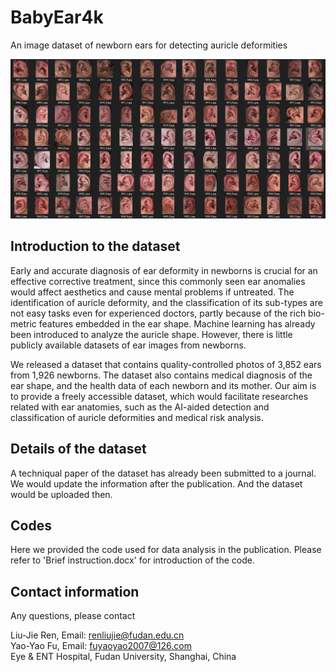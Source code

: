 # BabyEar4k
An image dataset of newborn ears for detecting auricle deformities

![image text](https://github.com/willowfly/BabyEar4k/blob/main/babyEar4k.png?raw=true)

## Introduction to the dataset
Early and accurate diagnosis of ear deformity in newborns is crucial for an effective corrective treatment, 
since this commonly seen ear anomalies would affect aesthetics and cause mental problems if untreated. 
The identification of auricle deformity, and the classification of its sub-types are not easy tasks even for experienced doctors, 
partly because of the rich bio-metric features embedded in the ear shape. Machine learning has already been introduced to analyze the auricle shape. 
However, there is little publicly available datasets of ear images from newborns. 

We released a dataset that contains quality-controlled photos of 3,852 ears from 1,926 newborns. 
The dataset also contains medical diagnosis of the ear shape, and the health data of each newborn and its mother. 
Our aim is to provide a freely accessible dataset, which would facilitate researches related with ear anatomies, 
such as the AI-aided detection and classification of auricle deformities and medical risk analysis. 

## Details of the dataset
A techniqual paper of the dataset has already been submitted to a journal. We would update the information after the publication.
And the dataset would be uploaded then. 

## Codes
Here we provided the code used for data analysis in the publication. Please refer to 'Brief instruction.docx' for introduction of the code.

## Contact information
Any questions, please contact

Liu-Jie Ren, Email: renliujie@fudan.edu.cn <br/>
Yao-Yao Fu, Email: fuyaoyao2007@126.com <br/>
Eye & ENT Hospital, Fudan University, Shanghai, China
